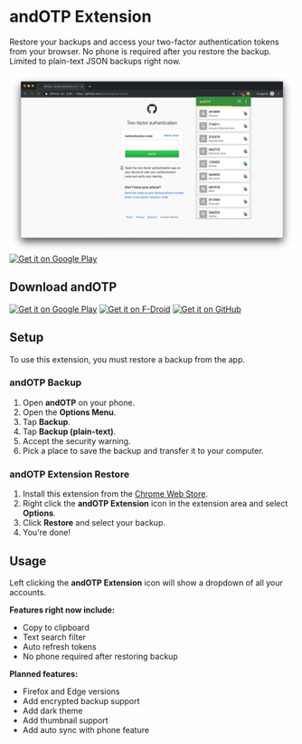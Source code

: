 # andOTP Extension

Restore your backups and access your two-factor authentication tokens from your browser. No phone is required after you restore the backup. Limited to plain-text JSON backups right now.

![andOTP Extension Screenshot](./src/screenshots/large-1-transparent.png)
[<img height=50 alt="Get it on Google Play" src="https://developer.chrome.com/webstore/images/ChromeWebStore_BadgeWBorder_v2_496x150.png" />](https://chrome.google.com/webstore/detail/andotp/apbpiclbhifcmlbhbhillogjkphjdamd)

## Download andOTP

[<img height=50 alt="Get it on Google Play" src="https://play.google.com/intl/en_us/badges/images/generic/en-play-badge.png" />](https://play.google.com/store/apps/details?id=org.shadowice.flocke.andotp)
[<img height=50 alt="Get it on F-Droid" src="https://f-droid.org/badge/get-it-on.png" />](https://f-droid.org/packages/org.shadowice.flocke.andotp/)
[<img height=50 alt="Get it on GitHub" src="https://raw.githubusercontent.com/flocke/andOTP/master/assets/badges/get-it-on-github.png" />](https://github.com/andOTP/andOTP/releases)

## Setup

To use this extension, you must restore a backup from the app.

### andOTP Backup

1. Open **andOTP** on your phone.
1. Open the **Options Menu**.
1. Tap **Backup**.
1. Tap **Backup (plain-text)**.
1. Accept the security warning.
1. Pick a place to save the backup and transfer it to your computer.

### andOTP Extension Restore

1. Install this extension from the [Chrome Web Store](https://chrome.google.com/webstore/detail/andotp/apbpiclbhifcmlbhbhillogjkphjdamd).
1. Right click the **andOTP Extension** icon in the extension area and select **Options**.
1. Click **Restore** and select your backup.
1. You're done!

## Usage

Left clicking the **andOTP Extension** icon will show a dropdown of all your accounts.

**Features right now include:**

- Copy to clipboard
- Text search filter
- Auto refresh tokens
- No phone required after restoring backup

**Planned features:**

- Firefox and Edge versions
- Add encrypted backup support
- Add dark theme
- Add thumbnail support
- Add auto sync with phone feature

